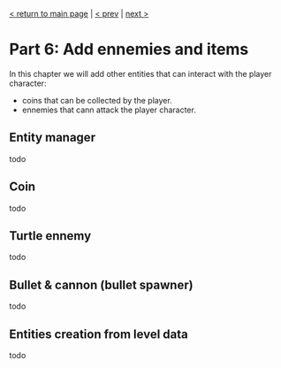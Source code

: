 [< return to main page](https://github.com/cstoquer/platformerTutorial) | [< prev](https://github.com/cstoquer/platformerTutorial/tree/master/src/part5_scenes) | [next >](https://github.com/cstoquer/platformerTutorial/tree/master/src/part7_persistency)
# Part 6: Add ennemies and items

In this chapter we will add other entities that can interact with the player character:
- coins that can be collected by the player.
- ennemies that cann attack the player character.

## Entity manager

todo

## Coin

todo

## Turtle ennemy

todo

## Bullet & cannon (bullet spawner)

todo

## Entities creation from level data

todo
